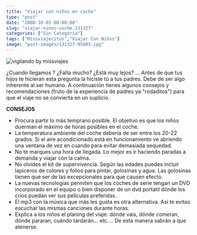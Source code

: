 ```yaml
---
title: "Viajar con niños en coche"
type: "post"
date: "2008-10-03 00:00:00"
slug: "viajar-ninos-coche-131327"
categories: ["Sin Categoría"]
tags: ["Missviajecitos","Viajar Con Niños"]
image: "post-images/131327-95603.jpg"
---
```


![vigilando by missviajes](post-images/131327-95603.jpg "vigilando by missviajes")

¿Cuando llegamos ? ¿Falta mucho? ¿Está muy lejos? ... Antes de que tus hijos te hicieran esta pregunta la hiciste tú a tus padres. Debe de ser algo inherente al ser humano. A continuación tienes algunos consejos y recomendaciones (fruto de la experiencia de padres ya "rodaditos") para que el viaje no se convierta en un suplicio.

**CONSEJOS**

- Procura partir lo más temprano posible. El objetivo es que los niños duerman el máximo de horas posibles en el coche.
- La temperatura ambiente del coche debería de ser entre los 20-22 grados. Si el aire acondicionado está en funcionamiento ve abriendo una ventana de vez en cuando para evitar demasiada sequedad.
- No te marques una hora de llegada. Lo mejor es ir haciendo paradas a demanda y viajar con la calma.
- No olvides el kit de supervivencia. Según las edades puedes incluir lapiceros de colores y folios para pintar, golosinas y agua. Las golosinas tienen que ser de las excepcionales para que causen efecto.
- La nuevas tecnologias permiten que los coches de serie tengan un DVD incorporado en el equipo o bien disponer de un dvd portatil dónde los crios puedan ver sus películas preferidas.
- El mp3 con la música que más les gusta es otra alternativa. Así te evitas escuchar las mismas canciones durante horas.
- Explica a los niños el planing del viaje: dónde vais, dónde comeran, dónde pararan, cuándo tardarán... etc.... De esta manera sabrán a que atenerse.